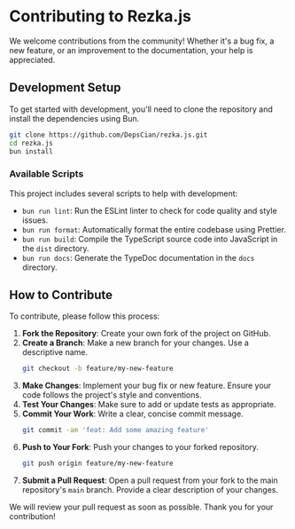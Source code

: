 # Contributing to Rezka.js

We welcome contributions from the community! Whether it's a bug fix, a new feature, or an improvement to the documentation, your help is appreciated.

## Development Setup

To get started with development, you'll need to clone the repository and install the dependencies using Bun.

```bash
git clone https://github.com/DepsCian/rezka.js.git
cd rezka.js
bun install
```

### Available Scripts

This project includes several scripts to help with development:

- `bun run lint`: Run the ESLint linter to check for code quality and style issues.
- `bun run format`: Automatically format the entire codebase using Prettier.
- `bun run build`: Compile the TypeScript source code into JavaScript in the `dist` directory.
- `bun run docs`: Generate the TypeDoc documentation in the `docs` directory.

## How to Contribute

To contribute, please follow this process:

1.  **Fork the Repository**: Create your own fork of the project on GitHub.
2.  **Create a Branch**: Make a new branch for your changes. Use a descriptive name.
    ```bash
    git checkout -b feature/my-new-feature
    ```
3.  **Make Changes**: Implement your bug fix or new feature. Ensure your code follows the project's style and conventions.
4.  **Test Your Changes**: Make sure to add or update tests as appropriate.
5.  **Commit Your Work**: Write a clear, concise commit message.
    ```bash
    git commit -am 'feat: Add some amazing feature'
    ```
6.  **Push to Your Fork**: Push your changes to your forked repository.
    ```bash
    git push origin feature/my-new-feature
    ```
7.  **Submit a Pull Request**: Open a pull request from your fork to the main repository's `main` branch. Provide a clear description of your changes.

We will review your pull request as soon as possible. Thank you for your contribution!